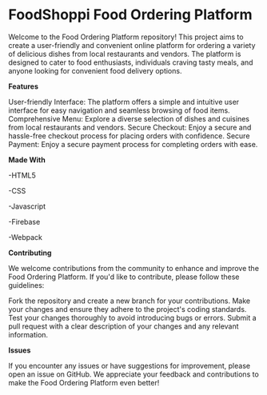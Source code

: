# FoodShoppi Food Ordering Platform

Welcome to the Food Ordering Platform repository! This project aims to create a user-friendly and convenient online platform for ordering a variety of delicious dishes from local restaurants and vendors. The platform is designed to cater to food enthusiasts, individuals craving tasty meals, and anyone looking for convenient food delivery options.

**Features**

User-friendly Interface: The platform offers a simple and intuitive user interface for easy navigation and seamless browsing of food items.
Comprehensive Menu: Explore a diverse selection of dishes and cuisines from local restaurants and vendors.
Secure Checkout: Enjoy a secure and hassle-free checkout process for placing orders with confidence.
Secure Payment: Enjoy a secure payment process for completing orders with ease.

**Made With**

-HTML5

-CSS

-Javascript

-Firebase

-Webpack




**Contributing**

We welcome contributions from the community to enhance and improve the Food Ordering Platform. If you'd like to contribute, please follow these guidelines:

Fork the repository and create a new branch for your contributions.
Make your changes and ensure they adhere to the project's coding standards.
Test your changes thoroughly to avoid introducing bugs or errors.
Submit a pull request with a clear description of your changes and any relevant information.

**Issues**

If you encounter any issues or have suggestions for improvement, please open an issue on GitHub. We appreciate your feedback and contributions to make the Food Ordering Platform even better!
